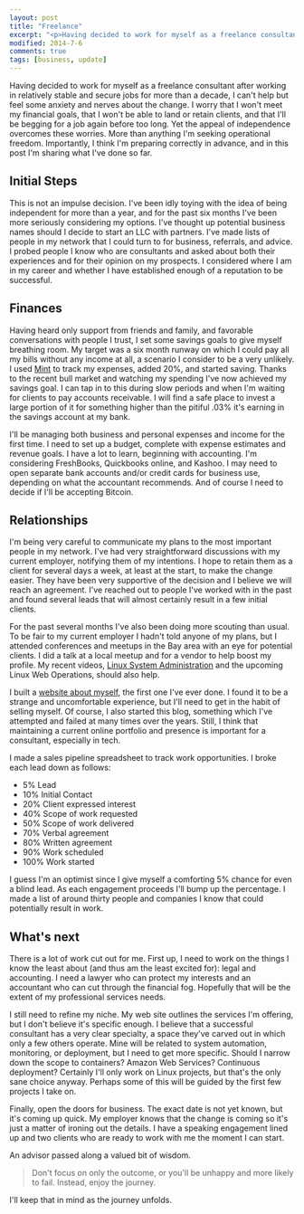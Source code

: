 ```yaml
---
layout: post
title: "Freelance"
excerpt: "<p>Having decided to work for myself as a freelance consultant after working in relatively stable and secure jobs for more than a decade, I can't help but feel some anxiety and nerves about the change. I worry that I won't meet my financial goals, that I won't be able to land or retain clients, and ..."
modified: 2014-7-6
comments: true
tags: [business, update]
---
```



Having decided to work for myself as a freelance consultant after working in relatively stable and secure jobs for more than a decade, I can't help but feel some anxiety and nerves about the change. I worry that I won't meet my financial goals, that I won't be able to land or retain clients, and that I'll be begging for a job again before too long. Yet the appeal of independence overcomes these worries. More than anything I'm seeking operational freedom. Importantly, I think I'm preparing correctly in advance, and in this post I'm sharing what I've done so far.

Initial Steps
---------------
This is not an impulse decision. I've been idly toying with the idea of being independent for more than a year, and for the past six months I've been more seriously considering my options. I've thought up potential business names should I decide to start an LLC with partners. I've made lists of people in my network that I could turn to for business, referrals, and advice. I probed people I know who are consultants and asked about both their experiences and for their opinion on my prospects. I considered where I am in my career and whether I have established enough of a reputation to be successful.

Finances
------------
Having heard only support from friends and family, and favorable conversations with people I trust, I set some savings goals to give myself breathing room. My target was a six month runway on which I could pay all my bills without any income at all, a scenario I consider to be a very unlikely. I used [Mint](https://www.mint.com) to track my expenses, added 20%, and started saving. Thanks to the recent bull market and watching my spending I've now achieved my savings goal. I can tap in to this during slow periods and when I'm waiting for clients to pay accounts receivable. I will find a safe place to invest a large portion of it for something higher than the pitiful .03% it's earning in the savings account at my bank.

I'll be managing both business and personal expenses and income for the first time. I need to set up a budget, complete with expense estimates and revenue goals. I have a lot to learn, beginning with accounting. I'm considering FreshBooks, Quickbooks online, and Kashoo. I may need to open separate bank accounts and/or credit cards for business use, depending on what the accountant recommends. And of course I need to decide if I'll be accepting Bitcoin.

Relationships
---------------
I'm being very careful to communicate my plans to the most important people in my network. I've had very straightforward discussions with my current employer, notifying them of my intentions. I hope to retain them as a client for several days a week, at least at the start, to make the change easier. They have been very supportive of the decision and I believe we will reach an agreement. I've reached out to people I've worked with in the past and found several leads that will almost certainly result in a few initial clients.

For the past several months I've also been doing more scouting than usual. To be fair to my current employer I hadn't told anyone of my plans, but I attended conferences and meetups in the Bay area with an eye for potential clients. I did a talk at a local meetup and for a vendor to help boost my profile. My recent videos, [Linux System Administration](http%3A%2F%2Fclick%2Elinksynergy%2Ecom%2Ffs-bin%2Fclick%3Fid%3DV8AbX0rxSNw%26offerid%3D145238%2E10000366%26type%3D3%26subid%3D0&urlhash=I7Ey&trk=prof-publication-title-link) and the upcoming Linux Web Operations, should also help.

I built a [website about myself](http://www.bwhaley.com), the first one I've ever done. I found it to be a strange and uncomfortable experience, but I'll need to get in the habit of selling myself. Of course, I also started this blog, something which I've attempted and failed at many times over the years. Still, I think that maintaining a current online portfolio and presence is important for a consultant, especially in tech.

I made a sales pipeline spreadsheet to track work opportunities. I broke each lead down as follows:
* 5%		Lead
* 10%	Initial Contact
* 20%	Client expressed interest
* 40%	Scope of work requested
* 50%	Scope of work delivered
* 70%	Verbal agreement
* 80%	Written agreement
* 90%	Work scheduled
* 100%	Work started

I guess I'm an optimist since I give myself a comforting 5% chance for even a blind lead. As each engagement proceeds I'll bump up the percentage. I made a list of around thirty people and companies I know that could potentially result in work.

What's next
---------------
There is a lot of work cut out for me. First up, I need to work on the things I know the least about (and thus am the least excited for): legal and accounting. I need a lawyer who can protect my interests and an accountant who can cut through the financial fog. Hopefully that will be the extent of my professional services needs.

I still need to refine my niche. My web site outlines the services I'm offering, but I don't believe it's specific enough. I believe that a successful consultant has a very clear specialty, a space they've carved out in which only a few others operate. Mine will be related to system automation, monitoring, or deployment, but I need to get more specific. Should I narrow down the scope to containers? Amazon Web Services? Continuous deployment? Certainly I'll only work on Linux projects, but that's the only sane choice anyway. Perhaps some of this will be guided by the first few projects I take on.

Finally, open the doors for business. The exact date is not yet known, but it's coming up quick. My employer knows that the change is coming so it's just a matter of ironing out the details. I have a speaking engagement lined up and two clients who are ready to work with me the moment I can start.

An advisor passed along a valued bit of wisdom.

> Don't focus on only the outcome, or you'll be unhappy and more likely to fail. Instead, enjoy the journey.

I'll keep that in mind as the journey unfolds.
